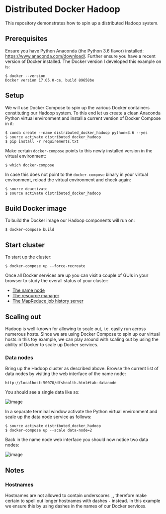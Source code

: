 # Distributed Docker Hadoop

This repository demonstrates how to spin up a distributed Hadoop system.

## Prerequisites

Ensure you have Python Anaconda (the Python 3.6 flavor) installed: https://www.anaconda.com/download/.
Further ensure you have a recent version of Docker installed.
The Docker version I developed this example on is:

    $ docker --version
    Docker version 17.05.0-ce, build 89658be

## Setup

We will use Docker Compose to spin up the various Docker containers constituting
our Hadoop system.
To this end let us create a clean Anaconda Python virtual environment and install
a current version of Docker Compose in it:

    $ conda create --name distributed_docker_hadoop python=3.6 --yes
    $ source activate distributed_docker_hadoop
    $ pip install -r requirements.txt

Make certain `docker-compose` points to this newly installed version in the virtual
environment:

    $ which docker-compose

In case this does not point to the `docker-compose` binary in your virtual environment,
reload the virtual environment and check again:

    $ source deactivate
    $ source activate distributed_docker_hadoop

## Build Docker image

To build the Docker image our Hadoop components will run on:

    $ docker-compose build

## Start cluster

To start up the cluster:

    $ docker-compose up --force-recreate

Once all Docker services are up you can visit a couple of GUIs in your browser
to study the overall status of your cluster:

* [The name node](http://localhost:50070)
* [The resource manager](http://localhost:8088)
* [The MapReduce job history server](http://localhost:8088)

## Scaling out

Hadoop is well-known for allowing to scale out, i.e. easily run across numerous hosts.
Since we are using Docker Compose to spin up our virtual hosts in this toy example, we can
play around with scaling out by using the ability of Docker to scale up Docker services.

### Data nodes

Bring up the Hadoop cluster as described above.
Browse the current list of data nodes by visiting the web interface of the name node:

`http://localhost:50070/dfshealth.html#tab-datanode`

You should see a single data like so:

![image](https://user-images.githubusercontent.com/3273502/29886791-98f586f4-8dbb-11e7-9bbb-ca6d8314de2f.png)

In a separate terminal window activate the Python virtual environment and scale
up the data node service as follows:

    $ source activate distributed_docker_hadoop
    $ docker-compose up --scale data-node=2

Back in the name node web interface you should now notice two data nodes:

![image](https://user-images.githubusercontent.com/3273502/29886878-e00ef7a0-8dbb-11e7-8e91-54117244b115.png)

## Notes

### Hostnames

Hostnames are not allowed to contain underscores `_`, therefore make certain
to spell out longer hostnames with dashes `-` instead.
In this example we ensure this by using dashes in the names of our Docker services.
